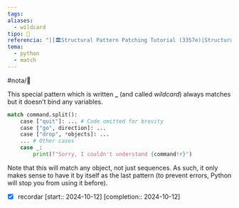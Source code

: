 ```yaml
---
tags: 
aliases:
  - wildcard
tipo: 📑
referencia: "[[🏛️Structural Pattern Patching Tutorial (3357e)|Structural Pattern Matching Tutorial]]"
tema:
  - python
  - match
---
```


#nota/📑


This special pattern which is written **\_**  (and called *wildcard*) always matches but it doesn’t bind any variables.

```python
match command.split():
    case ["quit"]: ... # Code omitted for brevity
    case ["go", direction]: ...
    case ["drop", *objects]: ...
    ... # Other cases
    case _:
        print(f"Sorry, I couldn't understand {command!r}")
```

Note that this will match any object, not just sequences. As such, it only makes sense to have it by itself as the last pattern (to prevent errors, Python will stop you from using it before).

- [x] recordar  [start:: 2024-10-12]  [completion:: 2024-10-12]
